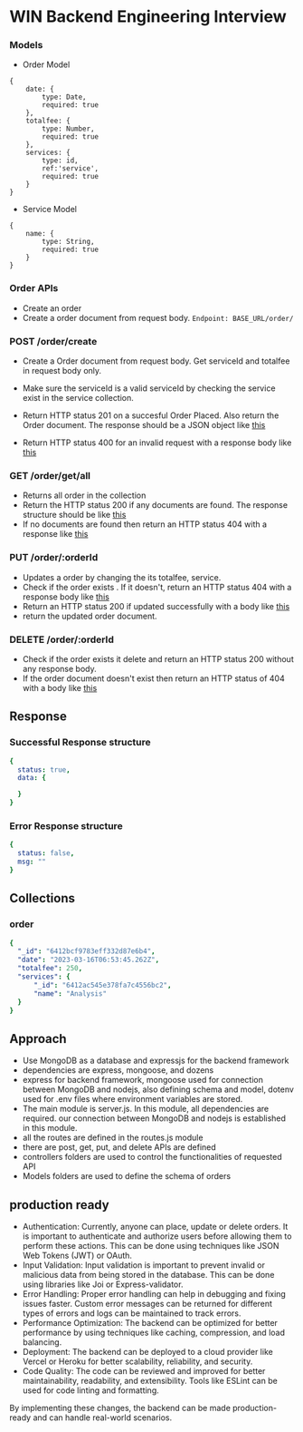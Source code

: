 # WIN Backend Engineering Interview

### Models
- Order Model
```
{
    date: {
        type: Date,
        required: true
    },
    totalfee: {
        type: Number,
        required: true
    },
    services: {
        type: id,
        ref:'service',
        required: true
    }
}
```
- Service Model
```
{
    name: {
        type: String,
        required: true
    }
}
```

### Order APIs
- Create an order
- Create a order document from request body.
  `Endpoint: BASE_URL/order/`

### POST /order/create
- Create a Order document from request body. Get serviceId and totalfee in request body only.
- Make sure the serviceId is a valid serviceId by checking the service exist in the service collection.
- Return HTTP status 201 on a succesful Order Placed. Also return the Order document. The response should be a JSON object like [this](#successful-response-structure) 

- Return HTTP status 400 for an invalid request with a response body like [this](#error-response-structure)

### GET /order/get/all
- Returns all order in the collection
- Return the HTTP status 200 if any documents are found. The response structure should be like [this](#successful-response-structure) 
- If no documents are found then return an HTTP status 404 with a response like [this](#error-response-structure) 


### PUT /order/:orderId
- Updates a order by changing the its totalfee, service.
- Check if the order exists . If it doesn't, return an HTTP status 404 with a response body like [this](#error-response-structure)
- Return an HTTP status 200 if updated successfully with a body like [this](#successful-response-structure) 
- return the updated order document. 

### DELETE /order/:orderId
- Check if the order exists it delete and return an HTTP status 200 without any response body.
- If the order document doesn't exist then return an HTTP status of 404 with a body like [this](#error-response-structure) 

## Response

### Successful Response structure
```yaml
{
  status: true,
  data: {

  }
}
```
### Error Response structure
```yaml
{
  status: false,
  msg: ""
}
```


## Collections
### order
```yaml
{
  "_id": "6412bcf9783eff332d87e6b4",
  "date": "2023-03-16T06:53:45.262Z",
  "totalfee": 250,
  "services": {
      "_id": "6412ac545e378fa7c4556bc2",
      "name": "Analysis"
  }
}
```
## Approach
- Use MongoDB as a database and expressjs for the backend framework
- dependencies are express, mongoose, and dozens
- express for backend framework, mongoose used for connection between MongoDB and nodejs, also defining schema and model, dotenv used for .env files where environment variables are stored.
- The main module is server.js. In this module, all dependencies are required. our connection between MongoDB and nodejs is established in this module.
- all the routes are defined in the routes.js module
- there are post, get, put, and delete APIs are defined
- controllers folders are used to control the functionalities of requested API
- Models folders are used to define the schema of orders

## production ready

- Authentication: Currently, anyone can place, update or delete orders. It is important to authenticate and authorize users before allowing them to perform these actions. This can be done using techniques like JSON Web Tokens (JWT) or OAuth.
- Input Validation: Input validation is important to prevent invalid or malicious data from being stored in the database. This can be done using libraries like Joi or Express-validator.
- Error Handling: Proper error handling can help in debugging and fixing issues faster. Custom error messages can be returned for different types of errors and logs can be maintained to track errors.
- Performance Optimization: The backend can be optimized for better performance by using techniques like caching, compression, and load balancing.
- Deployment: The backend can be deployed to a cloud provider like Vercel or Heroku for better scalability, reliability, and security.
- Code Quality: The code can be reviewed and improved for better maintainability, readability, and extensibility. Tools like ESLint can be used for code linting and formatting.

By implementing these changes, the backend can be made production-ready and can handle real-world scenarios.

